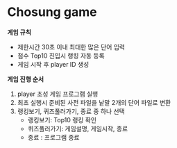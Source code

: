 # Chosung game

**게임 규칙**
- 제한시간 30초 이내 최대한 많은 단어 입력
- 점수 Top10 진입시 랭킹 자동 등록
- 게임 시작 후 player ID 생성


**게임 진행 순서**
1. player 초성 게임 프로그램 실행
2. 최초 실행시 준비된 사전 파일을 낱말 2개의 단어 파일로 변환
3. 랭킹보기, 퀴즈풀러가기, 종료 중 하나 선택
   - 랭킹보기: Top10 랭킹 확인
   - 퀴즈풀러가기: 게임설명, 게임시작, 종료
   - 종료 : 프로그램 종료